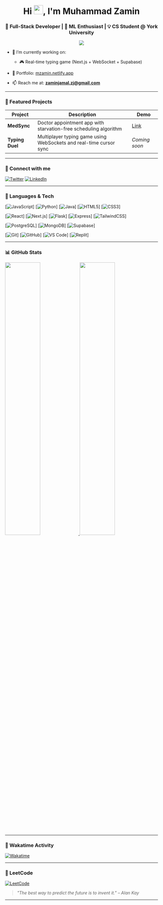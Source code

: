 <h1 align="center">Hi <a href="https://github.com/mz-pixel"><img src="https://raw.githubusercontent.com/MartinHeinz/MartinHeinz/master/wave.gif" width="30"></a>, I'm Muhammad Zamin</h1>
<h3 align="center">🚀 Full-Stack Developer | 🧠 ML Enthusiast | 💡 CS Student @ York University</h3>

<p align="center">
  <img src="https://readme-typing-svg.herokuapp.com?font=Fira+Code&size=20&pause=1000&center=true&vCenter=true&multiline=true&width=435&height=60&lines=Building+ideas+into+products;Lover+of+clean+code+%26+good+UI;Learning+transformers+%26+LLMs"/>
</p>

- 🔭 I’m currently working on:
  - 🎮 Real-time typing game (Next.js + WebSocket + Supabase)

- 💼 Portfolio: [mzamin.netlify.app](https://mzamin.netlify.app/)
- 📫 Reach me at: **zaminjamal.zj@gmail.com**

---

### 📌 Featured Projects

| Project | Description | Demo |
|--------|-------------|------|
| **MedSync** | Doctor appointment app with starvation-free scheduling algorithm | [Link]([https://medsync.netlify.app](https://github.com/mz-pixel/CtrlHackDel-Submission)) |
| **Typing Duel** | Multiplayer typing game using WebSockets and real-time cursor sync | _Coming soon_ |

---

### 🤝 Connect with me

[![Twitter](https://img.shields.io/badge/Twitter-1DA1F2?style=for-the-badge&logo=twitter&logoColor=white)](https://twitter.com/zaminjamal)
[![LinkedIn](https://img.shields.io/badge/LinkedIn-0077B5?style=for-the-badge&logo=linkedin&logoColor=white)](https://www.linkedin.com/in/muhammad-zamin-4b4998209/)

---

### 🧠 Languages & Tech

[![JavaScript](https://img.shields.io/badge/JavaScript-323330?style=for-the-badge&logo=javascript&logoColor=F7DF1E)]
[![Python](https://img.shields.io/badge/Python-FFD43B?style=for-the-badge&logo=python&logoColor=darkgreen)]
[![Java](https://img.shields.io/badge/Java-ED8B00?style=for-the-badge&logo=java&logoColor=white)]
[![HTML5](https://img.shields.io/badge/HTML5-E34F26?style=for-the-badge&logo=html5&logoColor=white)]
[![CSS3](https://img.shields.io/badge/CSS3-1572B6?style=for-the-badge&logo=css3&logoColor=white)]

[![React](https://img.shields.io/badge/React-20232A?style=for-the-badge&logo=react&logoColor=61DAFB)]
[![Next.js](https://img.shields.io/badge/Next.js-000000?style=for-the-badge&logo=nextdotjs&logoColor=white)]
[![Flask](https://img.shields.io/badge/Flask-000000?style=for-the-badge&logo=flask&logoColor=white)]
[![Express](https://img.shields.io/badge/Express.js-000000?style=for-the-badge&logo=express&logoColor=white)]
[![TailwindCSS](https://img.shields.io/badge/TailwindCSS-38B2AC?style=for-the-badge&logo=tailwind-css&logoColor=white)]

[![PostgreSQL](https://img.shields.io/badge/PostgreSQL-316192?style=for-the-badge&logo=postgresql&logoColor=white)]
[![MongoDB](https://img.shields.io/badge/MongoDB-4EA94B?style=for-the-badge&logo=mongodb&logoColor=white)]
[![Supabase](https://img.shields.io/badge/Supabase-3ECF8E?style=for-the-badge&logo=supabase&logoColor=white)]

[![Git](https://img.shields.io/badge/Git-E44C30?style=for-the-badge&logo=git&logoColor=white)]
[![GitHub](https://img.shields.io/badge/GitHub-100000?style=for-the-badge&logo=github&logoColor=white)]
[![VS Code](https://img.shields.io/badge/VS_Code-007ACC?style=for-the-badge&logo=visual-studio-code&logoColor=white)]
[![Replit](https://img.shields.io/badge/Replit-667881?style=for-the-badge&logo=replit&logoColor=white)]

---

### 📊 GitHub Stats

<a href="https://github.com/mz-pixel">
  <img src="https://github-readme-stats.vercel.app/api?username=mz-pixel&show_icons=true&theme=radical&rank_icon=github" width="48%">
</a>
<a href="https://github.com/mz-pixel">
  <img src="https://github-readme-stats.vercel.app/api/top-langs/?username=mz-pixel&layout=compact&hide=html,css,scss,jupyter%20notebook&theme=radical" width="48%">
</a>

---

### 🧪 Wakatime Activity

[![Wakatime](https://github-readme-stats.vercel.app/api/wakatime?username=@muhammadz&theme=radical&layout=compact)](https://wakatime.com/@muhammadz)

---

### 🎯 LeetCode

[![LeetCode](https://leetcard.jacoblin.cool/MuhammadZamin?theme=dark&font=Fira+Code&extension=null)](https://leetcode.com/MuhammadZamin/)

> _"The best way to predict the future is to invent it." – Alan Kay_

---
